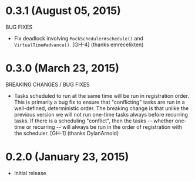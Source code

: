 # 0.3.1 (August 05, 2015)

BUG FIXES

* Fix deadlock involving `MockScheduler#schedule()` and `VirtualTime#advance()`. [GH-4] (thanks emrecelikten)


# 0.3.0 (March 23, 2015)

BREAKING CHANGES / BUG FIXES

* Tasks scheduled to run at the same time will be run in registration order.
  This is primarily a bug fix to ensure that "conflicting" tasks are run in a well-defined, deterministic order.
  The breaking change is that unlike the previous version we will not run one-time tasks always before recurring tasks.
  If there is a scheduling "conflict", then the tasks -- whether one-time or recurring -- will always be run in the
  order of registration with the scheduler. [GH-1] (thanks DylanArnold)


# 0.2.0 (January 23, 2015)

* Initial release
